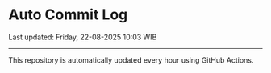 # Auto Commit Log

Last updated: Friday, 22-08-2025 10:03 WIB

---

This repository is automatically updated every hour using GitHub Actions.
